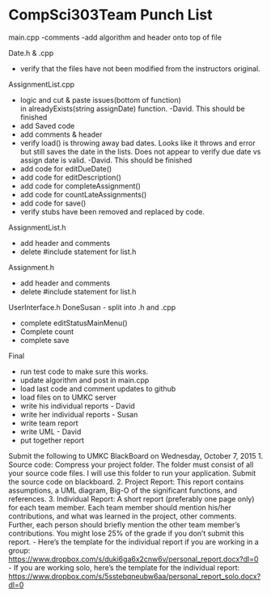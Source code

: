# CompSci303Team Punch List


main.cpp
  -comments
  -add algorithm and header onto top of file
  
  
Date.h & .cpp
- verify that the files have not been modified from the instructors original. 


AssignmentList.cpp
 - logic and cut & paste issues(bottom of function)  
    in alreadyExists(string assignDate) function. -David. This should be finished
 - add Saved code
 - add comments & header
 - verify load() is throwing away bad dates.  Looks like 
  it throws and error but still saves the date in the lists. 
  Does not appear to verify due date vs assign date is valid. -David. This should be finished
 - add code for editDueDate()
 - add code for editDescription()
 - add code for completeAssignment()
 - add code for countLateAssignments()
 - add code for save()
 - verify stubs have been removed and replaced by code.
 

 AssignmentList.h
 - add header and comments
 - delete #include statement for list.h
 
 
  Assignment.h
 - add header and comments
 - delete #include statement for list.h
 
 UserInterface.h 
    DoneSusan - split into .h and .cpp
  - complete editStatusMainMenu()
  - Complete count
  - complete save
 
 Final
  - run test code to make sure this works.
  - update algorithm and post in main.cpp
  - load last code and comment updates to github
  - load files on to UMKC server
  - write his individual reports - David
  - write her individual reports - Susan
  - write team report
  - write UML - David
  - put together report
  
  Submit the following to UMKC BlackBoard on Wednesday, October 7, 2015
    1. Source code: Compress your project folder. The folder must consist of all your source code
                    files. I will use this folder to run your application. Submit the source code 
                    on blackboard.
    2.  Project Report: This report contains assumptions, a UML diagram, Big-O of the significant
                      functions, and references.
    3. Individual Report: A short report (preferably one page only) for each team member. Each
                          team member should mention his/her contributions, and what was learned 
                          in the project, other comments. Further, each person should briefly mention 
                          the other team member’s contributions. You might lose 25% of the grade if you
                          don’t submit this report.
                          - Here’s the template for the individual report if you are working in a group:
                          https://www.dropbox.com/s/duki6ga6x2cnw6v/personal_report.docx?dl=0
                          - If you are working solo, here’s the template for the individual report:
                          https://www.dropbox.com/s/5sstebqneubw6aa/personal_report_solo.docx?dl=0 
